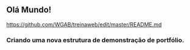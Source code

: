 ## Olá Mundo!

https://github.com/WGAB/treinaweb/edit/master/README.md

### Criando uma nova estrutura de demonstração de portfólio.
